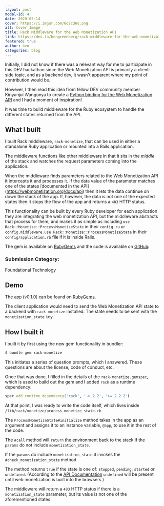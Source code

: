 ```yaml
---
layout: post
modal-id: 4
date: 2020-05-14
cover: https://i.imgur.com/6o2c3Wq.png
alt: Cover Image
title: Rack Middleware for the Web Monetization API
link: https://dev.to/bengreenberg/rack-middleware-for-the-web-monetization-api-1ah9
featured: true
author: ben
categories: blog
---
```


Initially, I did not know if there was a relevant way for me to participate in this DEV hackathon since the Web Monetization API is primarily a client-side topic, and as a backend dev, it wasn't apparent where my point of contribution would be.


However, I then read this idea from fellow DEV community member Kinyanjui Wangonya to create a [Python binding for the Web Monetization API](https://dev.to/wangonya/a-python-binding-for-the-web-monetization-javascript-api-4p1n) and I had a moment of inspiration! 

It was time to build middleware for the Ruby ecosystem to handle the different states returned from the API. 

## What I built

I built Rack middleware, `rack-monetize`, that can be used in either a standalone Ruby application or mounted into a Rails application. 

The middleware functions like other middleware in that it sits in the *middle* of the stack and watches the request parameters coming into the application. 

When the middleware finds parameters related to the Web Monetization API it intercepts it and processes it. If the data value of the parameter matches one of the states [documented in the API] (https://webmonetization.org/docs/api) then it lets the data continue on down the stack of the app. If, however, the data is not one of the expected states then it stops the flow of the app and returns a `403` HTTP status.

This functionality can be built by every Ruby developer for each application they are integrating the web monetization API, but the middleware abstracts that process for them, and makes it as simple as including `use Rack::Monetize::ProcessMonetizeState` in their `config.ru` or `config.middleware.use Rack::Monetize::ProcessMonetizeState` in their `config/application.rb` file if it is inside Rails.

The gem is available on [RubyGems](https://rubygems.org/gems/rack-monetize) and the code is available on [GitHub](https://github.com/bencgreenberg/rack-monetize):

### Submission Category: 

Foundational Technology

## Demo
 
The app (v0.1.0) can be found on [RubyGems](https://rubygems.org/gems/rack-monetize).

The client application would need to send the Web Monetization API state to a backend with `rack-monetize` installed. The state needs to be sent with the `monetization_state` key.

## How I built it 

I built it by first using the new gem functionality in bundler:

```bash
$ bundle gem rack-monetize
```

This initiates a series of question prompts, which I answered. These questions are about the license, code of conduct, etc.

Once that was done, I filled in the details of the `rack-monetize.gemspec`, which is used to build out the gem and I added `rack` as a runtime dependency:

```ruby
spec.add_runtime_dependency('rack', '~> 2.2', '>= 2.2.2')
```

At that point, I was ready to write the code itself, which lives inside `/lib/rack/monetize/process_monetize_state.rb`.

The `ProcessMonetizeState#initialize` method takes in the app as an argument and assigns it to an instance variable, `@app`, to use it in the rest of the code.

The `#call` method will `return` the environment back to the stack if the `params` do not include `monetization_state`.

If the `params` do include `monetization_state` it invokes the `#check_monetization_state` method. 

The method returns `true` if the state is one of: `stopped`, `pending`, `started` or `undefined`. (According to the [API Documentation](https://webmonetization.org/docs/api#undefined) `undefined` will be present until web monetization is built into the browsers.)

The middleware will return a `403` HTTP status if there is a `monetization_state` parameter, but its value is not one of the aforementioned states.
